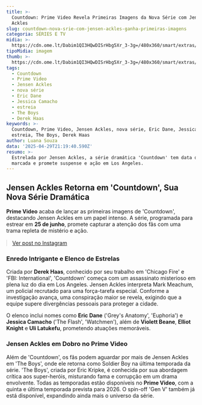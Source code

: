 ```yaml
---
title: >-
  Countdown: Prime Video Revela Primeiras Imagens da Nova Série com Jensen
  Ackles
slug: countdown-nova-srie-com-jensen-ackles-ganha-primeiras-imagens
categoria: SÉRIES E TV
midia: >-
  https://cdn.ome.lt/Dabim1QI3HQwDISrHbg5Xr_3-3g=/480x360/smart/extras/conteudos/Captura_de_tela_2025-04-29_162009.png
tipoMidia: imagem
thumb: >-
  https://cdn.ome.lt/Dabim1QI3HQwDISrHbg5Xr_3-3g=/480x360/smart/extras/conteudos/Captura_de_tela_2025-04-29_162009.png
tags:
  - Countdown
  - Prime Video
  - Jensen Ackles
  - nova série
  - Eric Dane
  - Jessica Camacho
  - estreia
  - The Boys
  - Derek Haas
keywords: >-
  Countdown, Prime Video, Jensen Ackles, nova série, Eric Dane, Jessica Camacho,
  estreia, The Boys, Derek Haas
author: Luana Souza
data: '2025-04-29T21:19:40.590Z'
resumo: >-
  Estrelada por Jensen Ackles, a série dramática 'Countdown' tem data de estreia
  marcada e promete suspense e ação em Los Angeles.
---
```


## Jensen Ackles Retorna em 'Countdown', Sua Nova Série Dramática

**Prime Video** acaba de lançar as primeiras imagens de 'Countdown', destacando Jensen Ackles em um papel intenso. A série, programada para estrear em **25 de junho**, promete capturar a atenção dos fãs com uma trama repleta de mistério e ação.

<blockquote class="instagram-media" data-instgrm-permalink="https://www.instagram.com/p/DJCaSdsxMMN/" data-instgrm-version="14" style="width:100%; max-width:540px; margin:1rem auto;"><a href="https://www.instagram.com/p/DJCaSdsxMMN/">Ver post no Instagram</a></blockquote>

### Enredo Intrigante e Elenco de Estrelas

Criada por **Derek Haas**, conhecido por seu trabalho em 'Chicago Fire' e 'FBI: International', 'Countdown' começa com um assassinato misterioso em plena luz do dia em Los Angeles. Jensen Ackles interpreta Mark Meachum, um policial recrutado para uma força-tarefa especial. Conforme a investigação avança, uma conspiração maior se revela, exigindo que a equipe supere divergências pessoais para proteger a cidade.

O elenco inclui nomes como **Eric Dane** ('Grey's Anatomy', 'Euphoria') e **Jessica Camacho** ('The Flash', 'Watchmen'), além de **Violett Beane**, **Elliot Knight** e **Uli Latukefu**, prometendo atuações memoráveis.

### Jensen Ackles em Dobro no Prime Video

Além de 'Countdown', os fãs podem aguardar por mais de Jensen Ackles em 'The Boys', onde ele retorna como Soldier Boy na última temporada da série. 'The Boys', criada por Eric Kripke, é conhecida por sua abordagem crítica aos super-heróis, misturando fama e corrupção em um drama envolvente. Todas as temporadas estão disponíveis no **Prime Video**, com a quinta e última temporada prevista para 2026. O spin-off 'Gen V' também já está disponível, expandindo ainda mais o universo da série.
